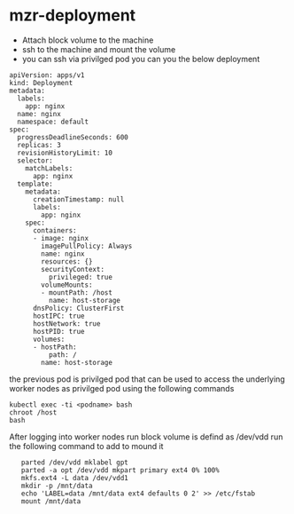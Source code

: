 # mzr-deployment

- Attach block volume to the machine 
- ssh to the machine and mount the volume
- you can ssh via privilged pod you can you the below deployment

```
apiVersion: apps/v1
kind: Deployment
metadata:
  labels:
    app: nginx
  name: nginx
  namespace: default
spec:
  progressDeadlineSeconds: 600
  replicas: 3
  revisionHistoryLimit: 10
  selector:
    matchLabels:
      app: nginx
  template:
    metadata:
      creationTimestamp: null
      labels:
        app: nginx
    spec:
      containers:
      - image: nginx
        imagePullPolicy: Always
        name: nginx
        resources: {}
        securityContext:
          privileged: true
        volumeMounts:
        - mountPath: /host
          name: host-storage
      dnsPolicy: ClusterFirst
      hostIPC: true
      hostNetwork: true
      hostPID: true
      volumes:
      - hostPath:
          path: /
        name: host-storage
```


the previous pod is privilged pod that can be used to access the underlying worker nodes as privilged pod using the following commands

```
kubectl exec -ti <podname> bash
chroot /host
bash
```


After logging into worker nodes run block volume is defind as /dev/vdd run the following command to add to mound it 


```
   parted /dev/vdd mklabel gpt
   parted -a opt /dev/vdd mkpart primary ext4 0% 100%
   mkfs.ext4 -L data /dev/vdd1
   mkdir -p /mnt/data
   echo 'LABEL=data /mnt/data ext4 defaults 0 2' >> /etc/fstab
   mount /mnt/data

```

